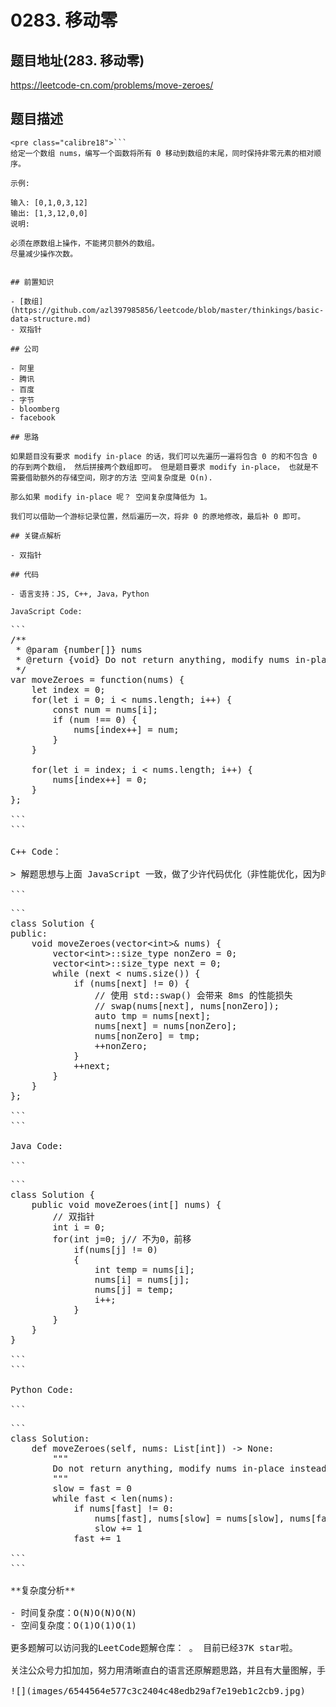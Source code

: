 # 0283. 移动零

## 题目地址(283. 移动零)

<https://leetcode-cn.com/problems/move-zeroes/>

## 题目描述

```
<pre class="calibre18">```
给定一个数组 nums，编写一个函数将所有 0 移动到数组的末尾，同时保持非零元素的相对顺序。

示例:

输入: [0,1,0,3,12]
输出: [1,3,12,0,0]
说明:

必须在原数组上操作，不能拷贝额外的数组。
尽量减少操作次数。

```
```

## 前置知识

- [数组](https://github.com/azl397985856/leetcode/blob/master/thinkings/basic-data-structure.md)
- 双指针

## 公司

- 阿里
- 腾讯
- 百度
- 字节
- bloomberg
- facebook

## 思路

如果题目没有要求 modify in-place 的话，我们可以先遍历一遍将包含 0 的和不包含 0 的存到两个数组， 然后拼接两个数组即可。 但是题目要求 modify in-place， 也就是不需要借助额外的存储空间，刚才的方法 空间复杂度是 O(n).

那么如果 modify in-place 呢？ 空间复杂度降低为 1。

我们可以借助一个游标记录位置，然后遍历一次，将非 0 的原地修改，最后补 0 即可。

## 关键点解析

- 双指针

## 代码

- 语言支持：JS, C++, Java，Python

JavaScript Code:

```
<pre class="calibre18">```
<span class="hljs-title">/**
 * @param {number[]} nums
 * @return {void} Do not return anything, modify nums in-place instead.
 */</span>
<span class="hljs-keyword">var</span> moveZeroes = <span class="hljs-function"><span class="hljs-keyword">function</span>(<span class="hljs-params">nums</span>) </span>{
    <span class="hljs-keyword">let</span> index = <span class="hljs-params">0</span>;
    <span class="hljs-keyword">for</span>(<span class="hljs-keyword">let</span> i = <span class="hljs-params">0</span>; i < nums.length; i++) {
        <span class="hljs-keyword">const</span> num = nums[i];
        <span class="hljs-keyword">if</span> (num !== <span class="hljs-params">0</span>) {
            nums[index++] = num;
        }
    }

    <span class="hljs-keyword">for</span>(<span class="hljs-keyword">let</span> i = index; i < nums.length; i++) {
        nums[index++] = <span class="hljs-params">0</span>;
    }
};

```
```

C++ Code：

> 解题思想与上面 JavaScript 一致，做了少许代码优化（非性能优化，因为时间复杂度都是 O(n)）： 增加一个游标来记录下一个待处理的元素的位置，这样只需要写一次循环即可。

```
<pre class="calibre18">```
<span class="hljs-keyword">class</span> Solution {
<span class="hljs-keyword">public</span>:
    <span class="hljs-function"><span class="hljs-keyword">void</span> <span class="hljs-title">moveZeroes</span><span class="hljs-params">(<span class="hljs-params">vector</span><<span class="hljs-keyword">int</span>>& nums)</span> </span>{
        <span class="hljs-params">vector</span><<span class="hljs-keyword">int</span>>::size_type nonZero = <span class="hljs-params">0</span>;
        <span class="hljs-params">vector</span><<span class="hljs-keyword">int</span>>::size_type next = <span class="hljs-params">0</span>;
        <span class="hljs-keyword">while</span> (next < nums.size()) {
            <span class="hljs-keyword">if</span> (nums[next] != <span class="hljs-params">0</span>) {
                <span class="hljs-title">// 使用 std::swap() 会带来 8ms 的性能损失</span>
                <span class="hljs-title">// swap(nums[next], nums[nonZero]);</span>
                <span class="hljs-keyword">auto</span> tmp = nums[next];
                nums[next] = nums[nonZero];
                nums[nonZero] = tmp;
                ++nonZero;
            }
            ++next;
        }
    }
};

```
```

Java Code:

```
<pre class="calibre18">```
<span class="hljs-class"><span class="hljs-keyword">class</span> <span class="hljs-title">Solution</span> </span>{
    <span class="hljs-function"><span class="hljs-keyword">public</span> <span class="hljs-keyword">void</span> <span class="hljs-title">moveZeroes</span><span class="hljs-params">(<span class="hljs-keyword">int</span>[] nums)</span> </span>{
        <span class="hljs-title">// 双指针</span>
        <span class="hljs-keyword">int</span> i = <span class="hljs-params">0</span>;
        <span class="hljs-keyword">for</span>(<span class="hljs-keyword">int</span> j=<span class="hljs-params">0</span>; j<nums.length; j++)
        {
            <span class="hljs-title">// 不为0，前移</span>
            <span class="hljs-keyword">if</span>(nums[j] != <span class="hljs-params">0</span>)
            {
                <span class="hljs-keyword">int</span> temp = nums[i];
                nums[i] = nums[j];
                nums[j] = temp;
                i++;
            }
        }
    }
}

```
```

Python Code:

```
<pre class="calibre18">```
<span class="hljs-class"><span class="hljs-keyword">class</span> <span class="hljs-title">Solution</span>:</span>
    <span class="hljs-function"><span class="hljs-keyword">def</span> <span class="hljs-title">moveZeroes</span><span class="hljs-params">(self, nums: List[int])</span> -> <span class="hljs-keyword">None</span>:</span>
        <span class="hljs-string">"""
        Do not return anything, modify nums in-place instead.
        """</span>
        slow = fast = <span class="hljs-params">0</span>
        <span class="hljs-keyword">while</span> fast < len(nums):
            <span class="hljs-keyword">if</span> nums[fast] != <span class="hljs-params">0</span>:
                nums[fast], nums[slow] = nums[slow], nums[fast]
                slow += <span class="hljs-params">1</span>
            fast += <span class="hljs-params">1</span>

```
```

**复杂度分析**

- 时间复杂度：O(N)O(N)O(N)
- 空间复杂度：O(1)O(1)O(1)

更多题解可以访问我的LeetCode题解仓库：<https://github.com/azl397985856/leetcode> 。 目前已经37K star啦。

关注公众号力扣加加，努力用清晰直白的语言还原解题思路，并且有大量图解，手把手教你识别套路，高效刷题。

![](images/6544564e577c3c2404c48edb29af7e19eb1c2cb9.jpg)